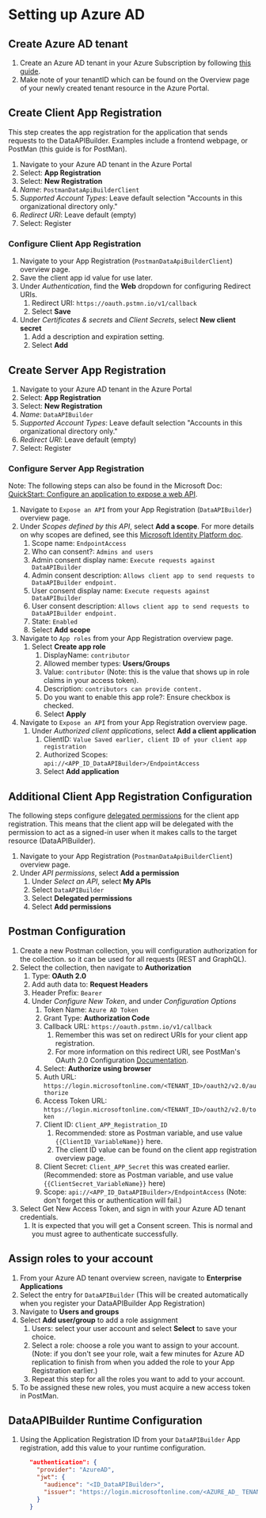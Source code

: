 # Setting up Azure AD

## Create Azure AD tenant

 1. Create an Azure AD tenant in your Azure Subscription by following [this guide](https://docs.microsoft.com/azure/active-directory/fundamentals/active-directory-access-create-new-tenant).
 2. Make note of your tenantID which can be found on the Overview page of your newly created tenant resource in the Azure Portal.

## Create Client App Registration

This step creates the app registration for the application that sends requests to the DataAPIBuilder.
Examples include a frontend webpage, or PostMan (this guide is for PostMan).

1. Navigate to your Azure AD tenant in the Azure Portal
1. Select: **App Registration**
1. Select: **New Registration**
1. *Name*: `PostmanDataApiBuilderClient`
1. *Supported Account Types*: Leave default selection "Accounts in this organizational directory only."
1. *Redirect URI*: Leave default (empty)
1. Select: Register

### Configure Client App Registration

1. Navigate to your App Registration (`PostmanDataApiBuilderClient`) overview page.
2. Save the client app id value for use later.
3. Under *Authentication*, find the **Web** dropdown for configuring Redirect URIs.
   1. Redirect URI: `https://oauth.pstmn.io/v1/callback`
   2. Select **Save**
4. Under *Certificates & secrets* and *Client Secrets*, select **New client secret**
   1. Add a description and expiration setting.
   2. Select **Add**

## Create Server App Registration

1. Navigate to your Azure AD tenant in the Azure Portal
1. Select: **App Registration**
1. Select: **New Registration**
1. *Name*: `DataAPIBuilder`
1. *Supported Account Types*: Leave default selection "Accounts in this organizational directory only."
1. *Redirect URI*: Leave default (empty)
1. Select: Register

### Configure Server App Registration

Note: The following steps can also be found in the Microsoft Doc: [QuickStart: Configure an application to expose a web API](https://docs.microsoft.com/azure/active-directory/develop/quickstart-configure-app-expose-web-apis).

1. Navigate to `Expose an API` from your App Registration (`DataAPIBuilder`) overview page.
2. Under *Scopes defined by this API*, select **Add a scope**. For more details on why scopes are defined, see this [Microsoft Identity Platform doc](https://docs.microsoft.com/azure/active-directory/develop/v2-permissions-and-consent#request-the-permissions-from-a-directory-admin).
   1. Scope name: `EndpointAccess`
   2. Who can consent?: `Admins and users`
   3. Admin consent display name: `Execute requests against DataAPIBuilder`
   4. Admin consent description: `Allows client app to send requests to DataAPIBuilder endpoint.`
   5. User consent display name: `Execute requests against DataAPIBuilder`
   6. User consent description: `Allows client app to send requests to DataAPIBuilder endpoint.`
   7. State: `Enabled`
   8. Select **Add scope**
3. Navigate to `App roles` from your App Registration overview page.
   1. Select **Create app role**
      1. DisplayName: `contributor`
      2. Allowed member types: **Users/Groups**
      3. Value: `contributor` (Note: this is the value that shows up in role claims in your access token).
      4. Description: `contributors can provide content.`
      5. Do you want to enable this app role?: Ensure checkbox is checked.
      6. Select **Apply**
4. Navigate to `Expose an API` from your App Registration overview page.
   1. Under *Authorized client applications*, select **Add a client application**
      1. ClientID: `Value Saved earlier, client ID of your client app registration`
      2. Authorized Scopes: `api://<APP_ID_DataAPIBuilder>/EndpointAccess`
      3. Select **Add application**

## Additional Client App Registration Configuration

The following steps configure [delegated permissions](https://docs.microsoft.com/azure/active-directory/develop/v2-permissions-and-consent#permission-types) for the client app registration. This means that the client app will be delegated with the permission to act as a signed-in user when it makes calls to the target resource (DataAPIBuilder).

1. Navigate to your App Registration (`PostmanDataApiBuilderClient`) overview page.
2. Under *API permissions*, select **Add a permission**
   1. Under *Select an API*, select **My APIs**
   2. Select `DataAPIBuilder`
   3. Select **Delegated permissions**
   4. Select **Add permissions**

## Postman Configuration

1. Create a new Postman collection, you will configuration authorization for the collection.
   so it can be used for all requests (REST and GraphQL).
2. Select the collection, then navigate to **Authorization**
   1. Type: **OAuth 2.0**
   2. Add auth data to: **Request Headers**
   3. Header Prefix: `Bearer`
   4. Under *Configure New Token*, and under *Configuration Options*
      1. Token Name: `Azure AD Token`
      2. Grant Type: **Authorization Code**
      3. Callback URL: `https://oauth.pstmn.io/v1/callback` 
         1. Remember this was set on redirect URIs for your client app registration.
         2. For more information on this redirect URI, see PostMan's OAuth 2.0 Configuration [Documentation](https://learning.postman.com/docs/sending-requests/authorization/#requesting-an-oauth-20-token).
      4. Select: **Authorize using browser**
      5. Auth URL: `https://login.microsoftonline.com/<TENANT_ID>/oauth2/v2.0/authorize`
      6. Access Token URL: `https://login.microsoftonline.com/<TENANT_ID>/oauth2/v2.0/token`
      7. Client ID: `Client_APP_Registration_ID` 
         1. Recommended: store as Postman variable, and use value `{{ClientID_VariableName}}` here.
         2. The client ID value can be found on the client app registration overview page.
      8. Client Secret: `Client_APP_Secret` this was created earlier. (Recommended: store as Postman variable, and use value `{{ClientSecret_VariableName}}` here)
      9. Scope: `api://<APP_ID_DataAPIBuilder>/EndpointAccess` (Note: don't forget this or authentication will fail.)
3. Select Get New Access Token, and sign in with your Azure AD tenant credentials.
   1. It is expected that you will get a Consent screen. This is normal and you must agree to authenticate successfully.

## Assign roles to your account

1. From your Azure AD tenant overview screen, navigate to **Enterprise Applications**
2. Select the entry for `DataAPIBuilder` (This will be created automatically when you register your DataAPIBuilder App Registration)
3. Navigate to **Users and groups**
4. Select **Add user/group** to add a role assignment
   1. Users: select your user account and select **Select** to save your choice.
   2. Select a role: choose a role you want to assign to your account. (Note: if you don't see your role, wait a few minutes for Azure AD replication to finish from when you added the role to your App Registration earlier.)
   3. Repeat this step for all the roles you want to add to your account.
5. To be assigned these new roles, you must acquire a new access token in PostMan.

## DataAPIBuilder Runtime Configuration

1. Using the Application Registration ID from your `DataAPIBuilder` App registration, add this value to your runtime configuration.

```json
      "authentication": {
        "provider": "AzureAD",
        "jwt": {
          "audience": "<ID_DataAPIBuilder>",
          "issuer": "https://login.microsoftonline.com/<AZURE_AD_ TENANT_ID>/v2.0"
        }
      }
```
